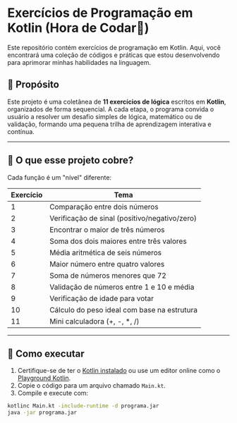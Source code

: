 
# Exercícios de Programação em Kotlin (Hora de Codar📲)

Este repositório contém exercícios de programação em Kotlin. Aqui, você encontrará uma coleção de códigos e práticas que estou desenvolvendo para aprimorar minhas habilidades na linguagem.

## 🎯 Propósito

Este projeto é uma coletânea de **11 exercícios de lógica** escritos em **Kotlin**, organizados de forma sequencial. A cada etapa, o programa convida o usuário a resolver um desafio simples de lógica, matemático ou de validação, formando uma pequena trilha de aprendizagem interativa e contínua.

---

## 🧪 O que esse projeto cobre?

Cada função é um "nível" diferente:

| Exercício | Tema                                         |
|-----------|----------------------------------------------|
| 1         | Comparação entre dois números                |
| 2         | Verificação de sinal (positivo/negativo/zero)|
| 3         | Encontrar o maior de três números            |
| 4         | Soma dos dois maiores entre três valores     |
| 5         | Média aritmética de seis números             |
| 6         | Maior número entre quatro valores            |
| 7         | Soma de números menores que 72               |
| 8         | Validação de números entre 1 e 10 e média    |
| 9         | Verificação de idade para votar              |
| 10        | Cálculo do peso ideal com base na estrutura  |
| 11        | Mini calculadora (+, -, *, /)                |

---

## 🧰 Como executar

1. Certifique-se de ter o [Kotlin instalado](https://kotlinlang.org/docs/command-line.html) ou use um editor online como o [Playground Kotlin](https://play.kotlinlang.org/).
2. Copie o código para um arquivo chamado `Main.kt`.
3. Compile e execute com:

```bash
kotlinc Main.kt -include-runtime -d programa.jar
java -jar programa.jar
